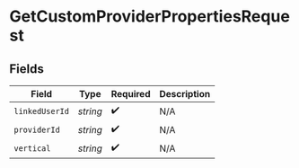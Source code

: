 # GetCustomProviderPropertiesRequest


## Fields

| Field              | Type               | Required           | Description        |
| ------------------ | ------------------ | ------------------ | ------------------ |
| `linkedUserId`     | *string*           | :heavy_check_mark: | N/A                |
| `providerId`       | *string*           | :heavy_check_mark: | N/A                |
| `vertical`         | *string*           | :heavy_check_mark: | N/A                |